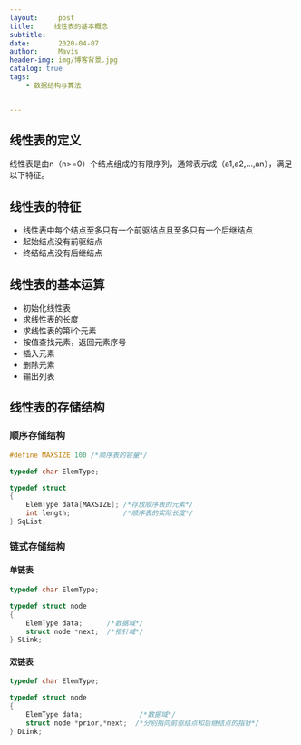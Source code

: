 ```yaml
---
layout:     post
title:     线性表的基本概念
subtitle:  
date:       2020-04-07
author:     Mavis
header-img: img/博客背景.jpg
catalog: true
tags:
    - 数据结构与算法


---
```


## 线性表的定义

线性表是由n（n>=0）个结点组成的有限序列，通常表示成（a1,a2,...,an），满足以下特征。

## 线性表的特征

- 线性表中每个结点至多只有一个前驱结点且至多只有一个后继结点
- 起始结点没有前驱结点
- 终结结点没有后继结点

## 线性表的基本运算

- 初始化线性表
- 求线性表的长度
- 求线性表的第i个元素
- 按值查找元素，返回元素序号
- 插入元素
- 删除元素
- 输出列表

## 线性表的存储结构

### 顺序存储结构

```c
#define MAXSIZE 100 /*顺序表的容量*/

typedef char ElemType;

typedef struct
{
	ElemType data[MAXSIZE]; /*存放顺序表的元素*/
	int length;				/*顺序表的实际长度*/
} SqList;
```

### 链式存储结构

#### 单链表

```c
typedef char ElemType;

typedef struct node 
{ 	
	ElemType data;		/*数据域*/
	struct node *next; 	/*指针域*/
} SLink;
```

#### 双链表

```c
typedef char ElemType;

typedef struct node
{	
	ElemType data;				/*数据域*/
	struct node *prior,*next;  /*分别指向前驱结点和后继结点的指针*/
} DLink;
```
